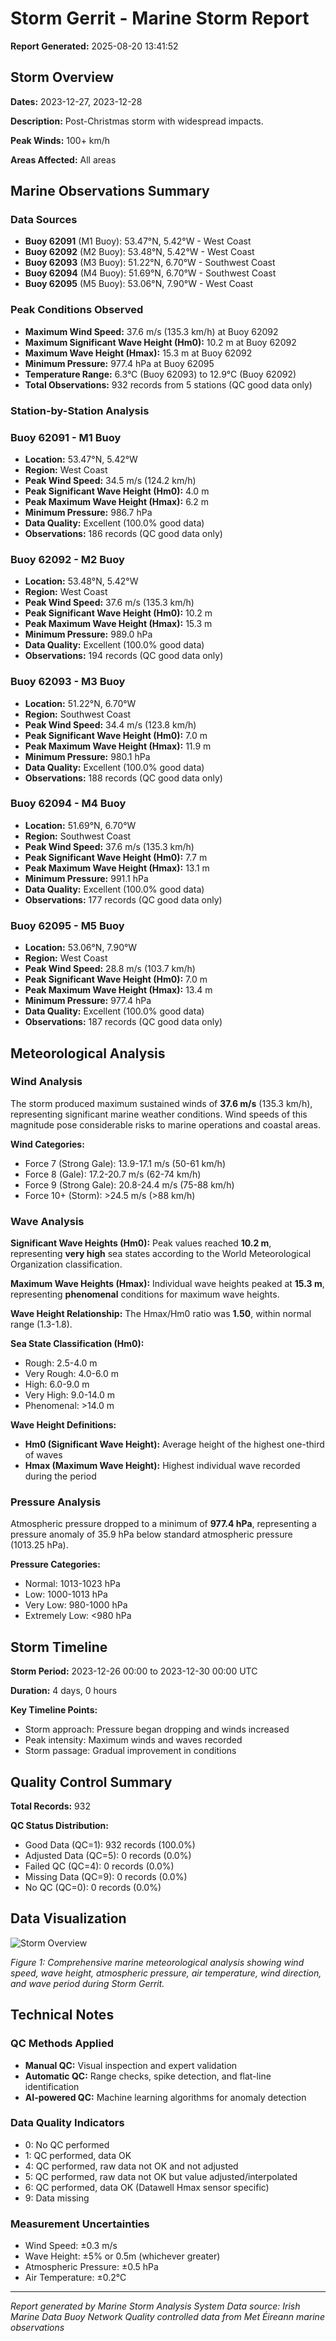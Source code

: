 # Storm Gerrit - Marine Storm Report

**Report Generated:** 2025-08-20 13:41:52

## Storm Overview

**Dates:** 2023-12-27, 2023-12-28

**Description:** Post-Christmas storm with widespread impacts.

**Peak Winds:** 100+ km/h

**Areas Affected:** All areas

## Marine Observations Summary

### Data Sources
- **Buoy 62091** (M1 Buoy): 53.47°N, 5.42°W - West Coast
- **Buoy 62092** (M2 Buoy): 53.48°N, 5.42°W - West Coast
- **Buoy 62093** (M3 Buoy): 51.22°N, 6.70°W - Southwest Coast
- **Buoy 62094** (M4 Buoy): 51.69°N, 6.70°W - Southwest Coast
- **Buoy 62095** (M5 Buoy): 53.06°N, 7.90°W - West Coast

### Peak Conditions Observed

- **Maximum Wind Speed:** 37.6 m/s (135.3 km/h) at Buoy 62092
- **Maximum Significant Wave Height (Hm0):** 10.2 m at Buoy 62092
- **Maximum Wave Height (Hmax):** 15.3 m at Buoy 62092
- **Minimum Pressure:** 977.4 hPa at Buoy 62095
- **Temperature Range:** 6.3°C (Buoy 62093) to 12.9°C (Buoy 62092)
- **Total Observations:** 932 records from 5 stations (QC good data only)


### Station-by-Station Analysis

### Buoy 62091 - M1 Buoy
- **Location:** 53.47°N, 5.42°W
- **Region:** West Coast
- **Peak Wind Speed:** 34.5 m/s (124.2 km/h)
- **Peak Significant Wave Height (Hm0):** 4.0 m  
- **Peak Maximum Wave Height (Hmax):** 6.2 m
- **Minimum Pressure:** 986.7 hPa
- **Data Quality:** Excellent (100.0% good data)
- **Observations:** 186 records (QC good data only)


### Buoy 62092 - M2 Buoy
- **Location:** 53.48°N, 5.42°W
- **Region:** West Coast
- **Peak Wind Speed:** 37.6 m/s (135.3 km/h)
- **Peak Significant Wave Height (Hm0):** 10.2 m  
- **Peak Maximum Wave Height (Hmax):** 15.3 m
- **Minimum Pressure:** 989.0 hPa
- **Data Quality:** Excellent (100.0% good data)
- **Observations:** 194 records (QC good data only)


### Buoy 62093 - M3 Buoy
- **Location:** 51.22°N, 6.70°W
- **Region:** Southwest Coast
- **Peak Wind Speed:** 34.4 m/s (123.8 km/h)
- **Peak Significant Wave Height (Hm0):** 7.0 m  
- **Peak Maximum Wave Height (Hmax):** 11.9 m
- **Minimum Pressure:** 980.1 hPa
- **Data Quality:** Excellent (100.0% good data)
- **Observations:** 188 records (QC good data only)


### Buoy 62094 - M4 Buoy
- **Location:** 51.69°N, 6.70°W
- **Region:** Southwest Coast
- **Peak Wind Speed:** 37.6 m/s (135.3 km/h)
- **Peak Significant Wave Height (Hm0):** 7.7 m  
- **Peak Maximum Wave Height (Hmax):** 13.1 m
- **Minimum Pressure:** 991.1 hPa
- **Data Quality:** Excellent (100.0% good data)
- **Observations:** 177 records (QC good data only)


### Buoy 62095 - M5 Buoy
- **Location:** 53.06°N, 7.90°W
- **Region:** West Coast
- **Peak Wind Speed:** 28.8 m/s (103.7 km/h)
- **Peak Significant Wave Height (Hm0):** 7.0 m  
- **Peak Maximum Wave Height (Hmax):** 13.4 m
- **Minimum Pressure:** 977.4 hPa
- **Data Quality:** Excellent (100.0% good data)
- **Observations:** 187 records (QC good data only)


## Meteorological Analysis

### Wind Analysis

The storm produced maximum sustained winds of **37.6 m/s** (135.3 km/h), representing significant marine weather conditions. Wind speeds of this magnitude pose considerable risks to marine operations and coastal areas.

**Wind Categories:**
- Force 7 (Strong Gale): 13.9-17.1 m/s (50-61 km/h)
- Force 8 (Gale): 17.2-20.7 m/s (62-74 km/h)  
- Force 9 (Strong Gale): 20.8-24.4 m/s (75-88 km/h)
- Force 10+ (Storm): >24.5 m/s (>88 km/h)


### Wave Analysis  

**Significant Wave Heights (Hm0):** Peak values reached **10.2 m**, representing **very high** sea states according to the World Meteorological Organization classification.

**Maximum Wave Heights (Hmax):** Individual wave heights peaked at **15.3 m**, representing **phenomenal** conditions for maximum wave heights.

**Wave Height Relationship:** The Hmax/Hm0 ratio was **1.50**, within normal range (1.3-1.8).

**Sea State Classification (Hm0):**
- Rough: 2.5-4.0 m
- Very Rough: 4.0-6.0 m
- High: 6.0-9.0 m
- Very High: 9.0-14.0 m
- Phenomenal: >14.0 m

**Wave Height Definitions:**
- **Hm0 (Significant Wave Height):** Average height of the highest one-third of waves
- **Hmax (Maximum Wave Height):** Highest individual wave recorded during the period


### Pressure Analysis

Atmospheric pressure dropped to a minimum of **977.4 hPa**, representing a pressure anomaly of 35.9 hPa below standard atmospheric pressure (1013.25 hPa).

**Pressure Categories:**
- Normal: 1013-1023 hPa
- Low: 1000-1013 hPa
- Very Low: 980-1000 hPa  
- Extremely Low: <980 hPa


## Storm Timeline

**Storm Period:** 2023-12-26 00:00 to 2023-12-30 00:00 UTC

**Duration:** 4 days, 0 hours

**Key Timeline Points:**
- Storm approach: Pressure began dropping and winds increased
- Peak intensity: Maximum winds and waves recorded
- Storm passage: Gradual improvement in conditions


## Quality Control Summary

**Total Records:** 932

**QC Status Distribution:**
- Good Data (QC=1): 932 records (100.0%)
- Adjusted Data (QC=5): 0 records (0.0%)
- Failed QC (QC=4): 0 records (0.0%)
- Missing Data (QC=9): 0 records (0.0%)
- No QC (QC=0): 0 records (0.0%)


## Data Visualization

![Storm Overview](Storm_Gerrit_overview.png)

*Figure 1: Comprehensive marine meteorological analysis showing wind speed, wave height, atmospheric pressure, air temperature, wind direction, and wave period during Storm Gerrit.*

## Technical Notes

### QC Methods Applied
- **Manual QC:** Visual inspection and expert validation
- **Automatic QC:** Range checks, spike detection, and flat-line identification  
- **AI-powered QC:** Machine learning algorithms for anomaly detection

### Data Quality Indicators
- 0: No QC performed
- 1: QC performed, data OK
- 4: QC performed, raw data not OK and not adjusted
- 5: QC performed, raw data not OK but value adjusted/interpolated
- 6: QC performed, data OK (Datawell Hmax sensor specific)
- 9: Data missing

### Measurement Uncertainties
- Wind Speed: ±0.3 m/s
- Wave Height: ±5% or 0.5m (whichever greater)
- Atmospheric Pressure: ±0.5 hPa
- Air Temperature: ±0.2°C

---

*Report generated by Marine Storm Analysis System*
*Data source: Irish Marine Data Buoy Network*
*Quality controlled data from Met Éireann marine observations*
